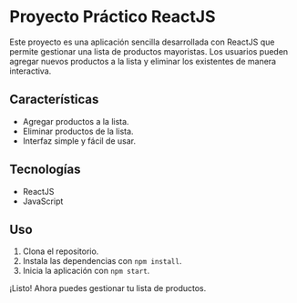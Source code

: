# Proyecto Práctico ReactJS

Este proyecto es una aplicación sencilla desarrollada con ReactJS que permite gestionar una lista de productos mayoristas. Los usuarios pueden agregar nuevos productos a la lista y eliminar los existentes de manera interactiva.

## Características

- Agregar productos a la lista.
- Eliminar productos de la lista.
- Interfaz simple y fácil de usar.

## Tecnologías

- ReactJS
- JavaScript

## Uso

1. Clona el repositorio.
2. Instala las dependencias con `npm install`.
3. Inicia la aplicación con `npm start`.

¡Listo! Ahora puedes gestionar tu lista de productos.
